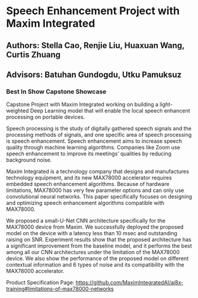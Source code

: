 # Speech Enhancement Project with Maxim Integrated
## Authors: Stella Cao, Renjie Liu, Huaxuan Wang, Curtis Zhuang
## Advisors: Batuhan Gundogdu, Utku Pamuksuz
### Best In Show Capstone Showcase

Capstone Project with Maxim Integrated working on building a light-weighted Deep Learning model that will enable the local speech enhancent processing on portable devices.

Speech processing is the study of digitally gathered speech signals and the processing methods of signals, and one specific area of speech processing is speech enhancement. Speech enhancement aims to increase speech quality through machine learning algorithms. Companies like Zoom use speech enhancement to improve its meetings’ qualities by reducing background noise. 

Maxim Integrated is a technology company that designs and manufactures technology equipment, and its new MAX78000 accelerator requires embedded speech enhancement algorithms. Because of hardware limitations, MAX78000 has very few parameter options and can only use convolutional neural networks. This paper specifically focuses on designing and optimizing speech enhancement algorithms compatible with MAX78000.

We proposed a small-U-Net CNN architecture specifically for the MAX78000 device from Maxim. We successfully deployed the proposed model on the device with a latency less than 10 msec and outstanding raising on SNR. Experiment results show that the proposed architecture has a significant improvement from the baseline model, and it performs the best among all our CNN architectures under the limitation of the MAX78000 device. We also show the performance of the proposed model on different contextual information and 6 types of noise and its compatibility with the MAX78000 accelerator.

Product Specification Page: https://github.com/MaximIntegratedAI/ai8x-training#limitations-of-max78000-networks
